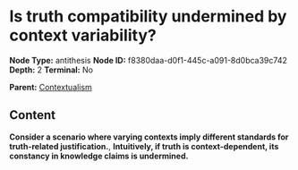 # Is truth compatibility undermined by context variability?

**Node Type:** antithesis
**Node ID:** f8380daa-d0f1-445c-a091-8d0bca39c742
**Depth:** 2
**Terminal:** No

**Parent:** [Contextualism](contextualism.md)

## Content

**Consider a scenario where varying contexts imply different standards for truth-related justification.**, **Intuitively, if truth is context-dependent, its constancy in knowledge claims is undermined.**
